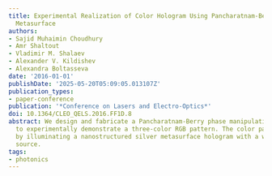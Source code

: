 ```yaml
---
title: Experimental Realization of Color Hologram Using Pancharatnam-Berry Phase Manipulating
  Metasurface
authors:
- Sajid Muhaimin Choudhury
- Amr Shaltout
- Vladimir M. Shalaev
- Alexander V. Kildishev
- Alexandra Boltasseva
date: '2016-01-01'
publishDate: '2025-05-20T05:09:05.013107Z'
publication_types:
- paper-conference
publication: '*Conference on Lasers and Electro-Optics*'
doi: 10.1364/CLEO_QELS.2016.FF1D.8
abstract: We design and fabricate a Pancharatnam-Berry phase manipulating metasurface
  to experimentally demonstrate a three-color RGB pattern. The color pattern is produced
  by illuminating a nanostructured silver metasurface hologram with a white light
  source.
tags:
- photonics
---
```

